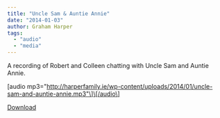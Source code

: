 ```yaml
---
title: "Uncle Sam & Auntie Annie"
date: "2014-01-03"
author: Graham Harper
tags:
  - "audio"
  - "media"
---
```


A recording of Robert and Colleen chatting with Uncle Sam and Auntie Annie.

\[audio mp3="http://harperfamily.ie/wp-content/uploads/2014/01/uncle-sam-and-auntie-annie.mp3"\]\[/audio\]

[Download](http://harperfamily.ie/wp-content/uploads/2014/01/uncle-sam-and-auntie-annie.mp3)
